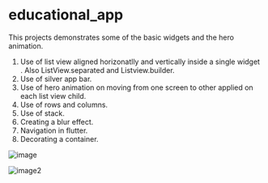 
# educational_app

This projects demonstrates some of the basic widgets and the hero animation.

1. Use of list view aligned horizonatlly and vertically inside a single widget . Also ListView.separated and Listview.builder.
2. Use of silver app bar.
3. Use of hero animation on moving from one screen to other applied on each list view child.
4. Use of rows and columns.
5. Use of stack.
6. Creating a blur effect.
7. Navigation in flutter.
8. Decorating a container.

![image](https://user-images.githubusercontent.com/26101219/64109621-98e1b880-cd9d-11e9-8ff9-abf1807df830.png)

![image2](https://user-images.githubusercontent.com/26101219/64109775-0261c700-cd9e-11e9-91a6-1df284498f68.png)
